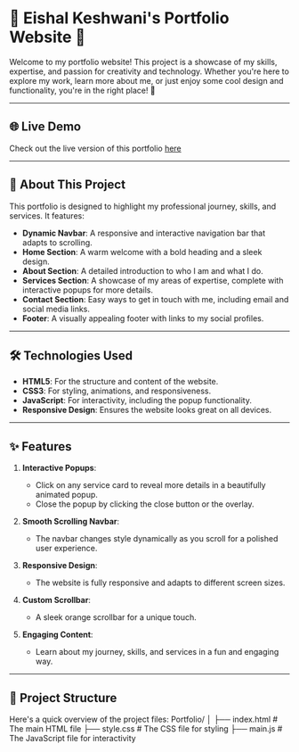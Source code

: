 # 🎨 Eishal Keshwani's Portfolio Website 🌟

Welcome to my portfolio website! This project is a showcase of my skills, expertise, and passion for creativity and technology. Whether you're here to explore my work, learn more about me, or just enjoy some cool design and functionality, you're in the right place! 🚀

---

## 🌐 Live Demo
Check out the live version of this portfolio [here](https://atomicbastoid.github.io/Portfolio/)

---

## 📖 About This Project
This portfolio is designed to highlight my professional journey, skills, and services. It features:
- **Dynamic Navbar**: A responsive and interactive navigation bar that adapts to scrolling.
- **Home Section**: A warm welcome with a bold heading and a sleek design.
- **About Section**: A detailed introduction to who I am and what I do.
- **Services Section**: A showcase of my areas of expertise, complete with interactive popups for more details.
- **Contact Section**: Easy ways to get in touch with me, including email and social media links.
- **Footer**: A visually appealing footer with links to my social profiles.

---

## 🛠️ Technologies Used
- **HTML5**: For the structure and content of the website.
- **CSS3**: For styling, animations, and responsiveness.
- **JavaScript**: For interactivity, including the popup functionality.
- **Responsive Design**: Ensures the website looks great on all devices.

---

## ✨ Features
1. **Interactive Popups**:
   - Click on any service card to reveal more details in a beautifully animated popup.
   - Close the popup by clicking the close button or the overlay.

2. **Smooth Scrolling Navbar**:
   - The navbar changes style dynamically as you scroll for a polished user experience.

3. **Responsive Design**:
   - The website is fully responsive and adapts to different screen sizes.

4. **Custom Scrollbar**:
   - A sleek orange scrollbar for a unique touch.

5. **Engaging Content**:
   - Learn about my journey, skills, and services in a fun and engaging way.

---

## 📂 Project Structure
Here's a quick overview of the project files:
Portfolio/ │ ├── index.html # The main HTML file ├── style.css # The CSS file for styling ├── main.js # The JavaScript file for interactivity
